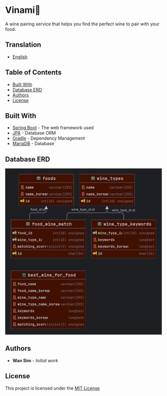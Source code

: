 # Vinami🍷

A wine pairing service that helps you find the perfect wine to pair with your food.

## Translation

- [English](README.md)

## Table of Contents

- [Built With](#built-with)
- [Database ERD](#database-erd)
- [Authors](#authors)
- [License](#license)


## Built With

- [Spring Boot](https://spring.io/projects/spring-boot) - The web framework used
- [JPA](https://spring.io/projects/spring-data-jpa) - Database ORM
- [Gradle](https://gradle.org/) - Dependency Management
- [MariaDB](https://mariadb.org/) - Database

## Database ERD

![ERD](doc/images/vinami_erd.png)

## Authors

-   **Wan Sim** - _Initial work_

## License

This project is licensed under the [MIT License](LICENSE)
